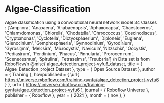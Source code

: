 # Algae-Classification
Algae classification using a convolutional neural network model
34 Classes : ['Amphora',
 'Anabaena',
 'Anabaenopsis',
 'Aphanocapsa',
 'Chaestoceros',
 'Chlamydomonas',
 'Chlorella',
 'Chodatella',
 'Chroococcus',
 'Coscinodiscus',
 'Cryptomonas',
 'Cyclotella',
 'Dictyosphaerium',
 'Diploneis',
 'Euglena',
 'Glenodinium',
 'Gomphosphaeria',
 'Gymnodinium',
 'Gyrodinium',
 'Gyrosigma',
 'Melosira',
 'Microcystis',
 'Navicula',
 'Nitzschia',
 'Oocystis',
 'Pediastrum',
 'Peridinium',
 'Phacus',
 'Pinnularia',
 'Prorocentrum',
 'Scenedesmus',
 'Spirulina',
 'Tetraselmis',
 'Treubaria'] /n
 Data set is from RoboFlow/n
 @misc{
                            algae_detection_project-vyfu6_dataset,
                            title = { Algae_Detection_project Dataset },
                            type = { Open Source Dataset },
                            author = { Training },
                            howpublished = { \url{ https://universe.roboflow.com/training-gynfa/algae_detection_project-vyfu6 } },
                            url = { https://universe.roboflow.com/training-gynfa/algae_detection_project-vyfu6 },
                            journal = { Roboflow Universe },
                            publisher = { Roboflow },
                            year = { 2024 },
                            month = { nov },
                            }
